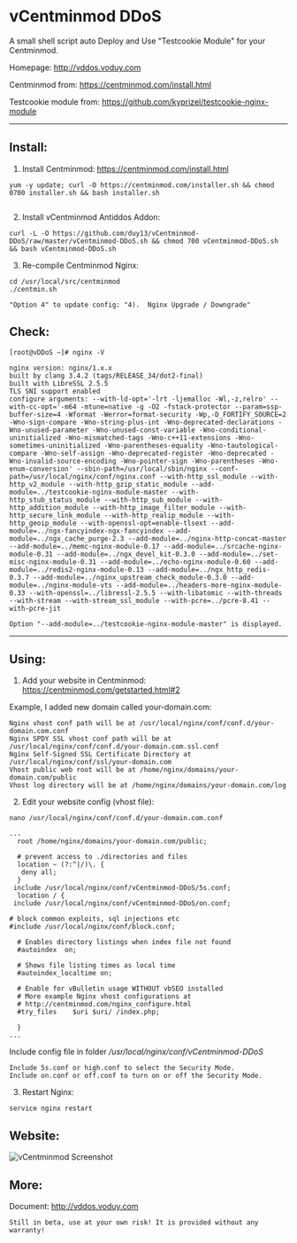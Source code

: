 vCentminmod DDoS
===================

A small shell script auto Deploy and Use "Testcookie Module" for your Centminmod.

Homepage: http://vddos.voduy.com

Centminmod from: https://centminmod.com/install.html

Testcookie module from: https://github.com/kyprizel/testcookie-nginx-module


----------

Install:
-------------

1. Install Centminmod: https://centminmod.com/install.html

```
yum -y update; curl -O https://centminmod.com/installer.sh && chmod 0700 installer.sh && bash installer.sh
 
```

2. Install vCentminmod Antiddos Addon: 

```
curl -L -O https://github.com/duy13/vCentminmod-DDoS/raw/master/vCentminmod-DDoS.sh && chmod 700 vCentminmod-DDoS.sh && bash vCentminmod-DDoS.sh

```

3. Re-compile Centminmod Nginx: 

```
cd /usr/local/src/centminmod 
./centmin.sh

```
```
"Option 4" to update config: "4).  Nginx Upgrade / Downgrade"
```



Check: 
-------------

```
[root@vDDoS ~]# nginx -V

nginx version: nginx/1.x.x
built by clang 3.4.2 (tags/RELEASE_34/dot2-final)
built with LibreSSL 2.5.5
TLS SNI support enabled
configure arguments: --with-ld-opt='-lrt -ljemalloc -Wl,-z,relro' --with-cc-opt='-m64 -mtune=native -g -O2 -fstack-protector --param=ssp-buffer-size=4 -Wformat -Werror=format-security -Wp,-D_FORTIFY_SOURCE=2 -Wno-sign-compare -Wno-string-plus-int -Wno-deprecated-declarations -Wno-unused-parameter -Wno-unused-const-variable -Wno-conditional-uninitialized -Wno-mismatched-tags -Wno-c++11-extensions -Wno-sometimes-uninitialized -Wno-parentheses-equality -Wno-tautological-compare -Wno-self-assign -Wno-deprecated-register -Wno-deprecated -Wno-invalid-source-encoding -Wno-pointer-sign -Wno-parentheses -Wno-enum-conversion' --sbin-path=/usr/local/sbin/nginx --conf-path=/usr/local/nginx/conf/nginx.conf --with-http_ssl_module --with-http_v2_module --with-http_gzip_static_module --add-module=../testcookie-nginx-module-master --with-http_stub_status_module --with-http_sub_module --with-http_addition_module --with-http_image_filter_module --with-http_secure_link_module --with-http_realip_module --with-http_geoip_module --with-openssl-opt=enable-tlsext --add-module=../ngx-fancyindex-ngx-fancyindex --add-module=../ngx_cache_purge-2.3 --add-module=../nginx-http-concat-master --add-module=../memc-nginx-module-0.17 --add-module=../srcache-nginx-module-0.31 --add-module=../ngx_devel_kit-0.3.0 --add-module=../set-misc-nginx-module-0.31 --add-module=../echo-nginx-module-0.60 --add-module=../redis2-nginx-module-0.13 --add-module=../ngx_http_redis-0.3.7 --add-module=../nginx_upstream_check_module-0.3.0 --add-module=../nginx-module-vts --add-module=../headers-more-nginx-module-0.33 --with-openssl=../libressl-2.5.5 --with-libatomic --with-threads --with-stream --with-stream_ssl_module --with-pcre=../pcre-8.41 --with-pcre-jit

```
```
Option "--add-module=../testcookie-nginx-module-master" is displayed.
```

----------


Using:
-------------
1. Add your website in Centminmod: https://centminmod.com/getstarted.html#2

Example, I added new domain called your-domain.com:

```
Nginx vhost conf path will be at /usr/local/nginx/conf/conf.d/your-domain.com.conf
Nginx SPDY SSL vhost conf path will be at /usr/local/nginx/conf/conf.d/your-domain.com.ssl.conf
Nginx Self-Signed SSL Certificate Directory at /usr/local/nginx/conf/ssl/your-domain.com
Vhost public web root will be at /home/nginx/domains/your-domain.com/public
Vhost log directory will be at /home/nginx/domains/your-domain.com/log 
```

2. Edit your website config (vhost file):
```
nano /usr/local/nginx/conf/conf.d/your-domain.com.conf

...
  root /home/nginx/domains/your-domain.com/public;

  # prevent access to ./directories and files
  location ~ (?:^|/)\. {
   deny all;
  }
 include /usr/local/nginx/conf/vCentminmod-DDoS/5s.conf;
  location / {
 include /usr/local/nginx/conf/vCentminmod-DDoS/on.conf;
 
# block common exploits, sql injections etc
#include /usr/local/nginx/conf/block.conf;

  # Enables directory listings when index file not found
  #autoindex  on;

  # Shows file listing times as local time
  #autoindex_localtime on;

  # Enable for vBulletin usage WITHOUT vbSEO installed
  # More example Nginx vhost configurations at
  # http://centminmod.com/nginx_configure.html
  #try_files    $uri $uri/ /index.php;

  }
...
```

Include config file in folder */usr/local/nginx/conf/vCentminmod-DDoS*
```
Include 5s.conf or high.conf to select the Security Mode.
Include on.conf or off.conf to turn on or off the Security Mode.
```

3. Restart Nginx:

```
service nginx restart
```

Website: 
-------------

![vCentminmod Screenshot](https://lh5.googleusercontent.com/-HDS7MZ3jLrs/WgGnnGzTRCI/AAAAAAAABvs/htWtSvQVglE6tRQX-g5UNie-bcB9fLmugCLcBGAs/s1600/vCentminmod-DDoS.png "vCentminmod DDoS Screenshot 1")

More:
---------------
Document: http://vddos.voduy.com
```
Still in beta, use at your own risk! It is provided without any warranty!
```
